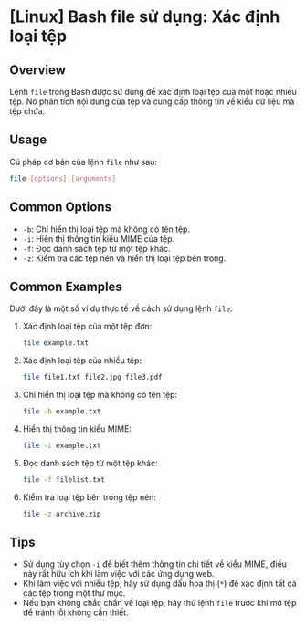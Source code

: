 # [Linux] Bash file sử dụng: Xác định loại tệp

## Overview
Lệnh `file` trong Bash được sử dụng để xác định loại tệp của một hoặc nhiều tệp. Nó phân tích nội dung của tệp và cung cấp thông tin về kiểu dữ liệu mà tệp chứa.

## Usage
Cú pháp cơ bản của lệnh `file` như sau:

```bash
file [options] [arguments]
```

## Common Options
- `-b`: Chỉ hiển thị loại tệp mà không có tên tệp.
- `-i`: Hiển thị thông tin kiểu MIME của tệp.
- `-f`: Đọc danh sách tệp từ một tệp khác.
- `-z`: Kiểm tra các tệp nén và hiển thị loại tệp bên trong.

## Common Examples
Dưới đây là một số ví dụ thực tế về cách sử dụng lệnh `file`:

1. Xác định loại tệp của một tệp đơn:
   ```bash
   file example.txt
   ```

2. Xác định loại tệp của nhiều tệp:
   ```bash
   file file1.txt file2.jpg file3.pdf
   ```

3. Chỉ hiển thị loại tệp mà không có tên tệp:
   ```bash
   file -b example.txt
   ```

4. Hiển thị thông tin kiểu MIME:
   ```bash
   file -i example.txt
   ```

5. Đọc danh sách tệp từ một tệp khác:
   ```bash
   file -f filelist.txt
   ```

6. Kiểm tra loại tệp bên trong tệp nén:
   ```bash
   file -z archive.zip
   ```

## Tips
- Sử dụng tùy chọn `-i` để biết thêm thông tin chi tiết về kiểu MIME, điều này rất hữu ích khi làm việc với các ứng dụng web.
- Khi làm việc với nhiều tệp, hãy sử dụng dấu hoa thị (`*`) để xác định tất cả các tệp trong một thư mục.
- Nếu bạn không chắc chắn về loại tệp, hãy thử lệnh `file` trước khi mở tệp để tránh lỗi không cần thiết.